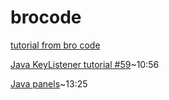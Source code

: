 # brocode

[tutorial from bro code](https://www.youtube.com/channel/UC4SVo0Ue36XCfOyb5Lh1viQ)

[Java KeyListener tutorial #59](https://www.youtube.com/watch?v=iFovXtvunGE)~10:56

[Java panels](https://www.youtube.com/watch?v=dvzAuq-YDpM&list=PLZPZq0r_RZOMhCAyywfnYLlrjiVOkdAI1&index=51)~13:25
